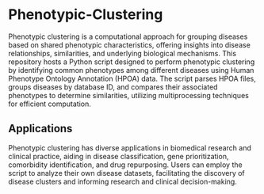 # Phenotypic-Clustering

Phenotypic clustering is a computational approach for grouping diseases based on shared phenotypic characteristics, offering insights into disease relationships, similarities, and underlying biological mechanisms. This repository hosts a Python script designed to perform phenotypic clustering by identifying common phenotypes among different diseases using Human Phenotype Ontology Annotation (HPOA) data. The script parses HPOA files, groups diseases by database ID, and compares their associated phenotypes to determine similarities, utilizing multiprocessing techniques for efficient computation. 

## Applications
Phenotypic clustering has diverse applications in biomedical research and clinical practice, aiding in disease classification, gene prioritization, comorbidity identification, and drug repurposing. Users can employ the script to analyze their own disease datasets, facilitating the discovery of disease clusters and informing research and clinical decision-making.
